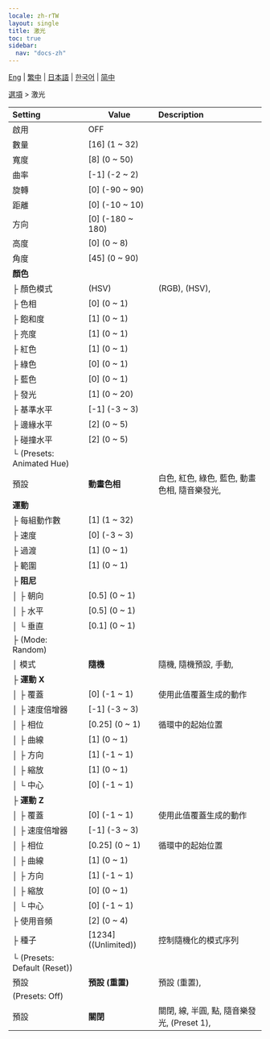 ```yaml
---
locale: zh-rTW
layout: single
title: 激光
toc: true
sidebar:
  nav: "docs-zh"
---
```

[Eng](/dancexr/menu/2025.4/stage/laser) | [繁中](/tw/dancexr/menu/2025.4/stage/laser) | [日本語](/jp/dancexr/menu/2025.4/stage/laser) | [한국어](/kr/dancexr/menu/2025.4/stage/laser) | [简中](/zh/dancexr/menu/2025.4/stage/laser)

[選項](../menu#選項) > 激光



| Setting | Value | Description |
| :--- | --- | :--- |
| 啟用 | OFF | 
| 數量 | [16] (1 ~ 32) | 
| 寬度 | [8] (0 ~ 50) | 
| 曲率 | [-1] (-2 ~ 2) | 
| 旋轉 | [0] (-90 ~ 90) | 
| 距離 | [0] (-10 ~ 10) | 
| 方向 | [0] (-180 ~ 180) | 
| 高度 | [0] (0 ~ 8) | 
| 角度 | [45] (0 ~ 90) | 
| **顏色** | | 
| ├ 顏色模式 | (HSV) | (RGB), (HSV), 
| ├ 色相 | [0] (0 ~ 1) | 
| ├ 飽和度 | [1] (0 ~ 1) | 
| ├ 亮度 | [1] (0 ~ 1) | 
| ├ 紅色 | [1] (0 ~ 1) | 
| ├ 綠色 | [0] (0 ~ 1) | 
| ├ 藍色 | [0] (0 ~ 1) | 
| ├ 發光 | [1] (0 ~ 20) | 
| ├ 基準水平 | [-1] (-3 ~ 3) | 
| ├ 邊緣水平 | [2] (0 ~ 5) | 
| ├ 碰撞水平 | [2] (0 ~ 5) | 
| └ (Presets: Animated Hue) || 
|   預設 | **動畫色相** | 白色, 紅色, 綠色, 藍色, 動畫色相, 隨音樂發光,  |
| **運動** | | 
| ├ 每組動作數 | [1] (1 ~ 32) | 
| ├ 速度 | [0] (-3 ~ 3) | 
| ├ 過渡 | [1] (0 ~ 1) | 
| ├ 範圍 | [1] (0 ~ 1) | 
| ├ **阻尼** | | 
| │ ├ 朝向 | [0.5] (0 ~ 1) | 
| │ ├ 水平 | [0.5] (0 ~ 1) | 
| │ └ 垂直 | [0.1] (0 ~ 1) | 
| ├ (Mode: Random) || 
| │ 模式 | **隨機** | 隨機, 隨機預設, 手動,  |
| ├ **運動 X** | | 
| │ ├ 覆蓋 | [0] (-1 ~ 1) | 使用此值覆蓋生成的動作
| │ ├ 速度倍增器 | [-1] (-3 ~ 3) | 
| │ ├ 相位 | [0.25] (0 ~ 1) | 循環中的起始位置
| │ ├ 曲線 | [1] (0 ~ 1) | 
| │ ├ 方向 | [1] (-1 ~ 1) | 
| │ ├ 縮放 | [1] (0 ~ 1) | 
| │ └ 中心 | [0] (-1 ~ 1) | 
| ├ **運動 Z** | | 
| │ ├ 覆蓋 | [0] (-1 ~ 1) | 使用此值覆蓋生成的動作
| │ ├ 速度倍增器 | [-1] (-3 ~ 3) | 
| │ ├ 相位 | [0.25] (0 ~ 1) | 循環中的起始位置
| │ ├ 曲線 | [1] (0 ~ 1) | 
| │ ├ 方向 | [1] (-1 ~ 1) | 
| │ ├ 縮放 | [0] (0 ~ 1) | 
| │ └ 中心 | [0] (-1 ~ 1) | 
| ├ 使用音頻 | [2] (0 ~ 4) | 
| ├ 種子 | [1234] ((Unlimited)) | 控制隨機化的模式序列
| └ (Presets: Default (Reset)) || 
|   預設 | **預設 (重置)** | 預設 (重置),  |
| (Presets: Off) || 
| 預設 | **關閉** | 關閉, 線, 半圓, 點, 隨音樂發光, (Preset 1),  |
